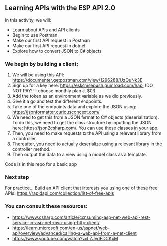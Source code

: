 ## Learning APIs with the ESP API 2.0

In this activity, we will:
* Learn about APIs and API clients
* Begin to use Postman
* Make our first API request in Postman
* Make our first API request in dotnet
* Explore how to convert JSON to C# objects

### We begin by building a client:
1. We will be using this API: https://documenter.getpostman.com/view/1296288/UzQuNk3E
2. Sign up for a key here: https://eskomsepush.gumroad.com/l/api (DO NOT PAY!! - choose monthly plan at $0!)
3. Add the token as an environment variable as we did previously.
4. Give it a go and test the different endpoints.
5. Take one of the endpoints data and explore the JSON using: https://jsonformatter.curiousconcept.com/
6. We need to get this from a JSON format to C# objects (deserialization). To do this, we need to get the class structure by inputting the JSON here: https://json2csharp.com/. You can use these classes in your app.
7. Then, you need to make requests to the API using a relevant library from a controller.
8. Thereafter, you need to actually deserialize using a relevant library in the controller method.
9. Then output the data to a view using a model class as a template.

Code is in this repo for a basic app

### Next step
For practice... Build an API client that interests you using one of these free APIs: https://rapidapi.com/collection/list-of-free-apis

### You can consult these resources:
* https://www.csharp.com/article/consuming-asp-net-web-api-rest-service-in-asp-net-mvc-using-http-client/
* https://learn.microsoft.com/en-us/aspnet/web-api/overview/advanced/calling-a-web-api-from-a-net-client
* https://www.youtube.com/watch?v=LZJvdFDCKxM
